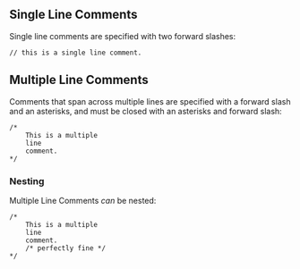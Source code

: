## Single Line Comments
Single line comments are specified with two forward slashes:

	// this is a single line comment.

## Multiple Line Comments
Comments that span across multiple lines are specified with a forward slash and an asterisks, and must be closed with an asterisks and forward slash:

	/*
		This is a multiple
		line
		comment.
	*/

### Nesting
Multiple Line Comments _can_ be nested:

	/*
		This is a multiple
		line
		comment.
		/* perfectly fine */
	*/
